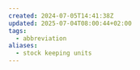 ```yaml
---
created: 2024-07-05T14:41:38Z
updated: 2025-07-04T08:00:44+02:00
tags:
  - abbreviation
aliases:
  - stock keeping units
---
```

